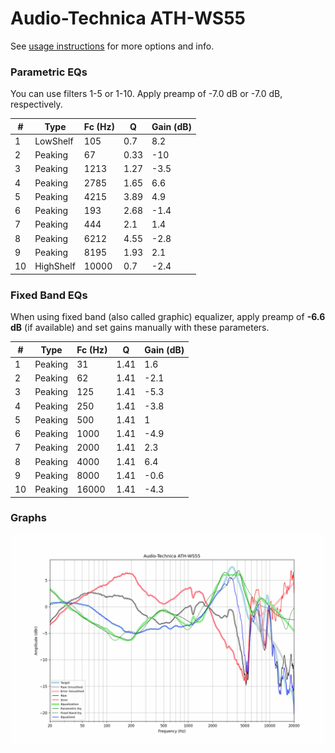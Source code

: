 # Audio-Technica ATH-WS55
See [usage instructions](https://github.com/jaakkopasanen/AutoEq#usage) for more options and info.

### Parametric EQs
You can use filters 1-5 or 1-10. Apply preamp of -7.0 dB or -7.0 dB, respectively.

|   # | Type      |   Fc (Hz) |    Q |   Gain (dB) |
|-----|-----------|-----------|------|-------------|
|   1 | LowShelf  |       105 | 0.7  |         8.2 |
|   2 | Peaking   |        67 | 0.33 |       -10   |
|   3 | Peaking   |      1213 | 1.27 |        -3.5 |
|   4 | Peaking   |      2785 | 1.65 |         6.6 |
|   5 | Peaking   |      4215 | 3.89 |         4.9 |
|   6 | Peaking   |       193 | 2.68 |        -1.4 |
|   7 | Peaking   |       444 | 2.1  |         1.4 |
|   8 | Peaking   |      6212 | 4.55 |        -2.8 |
|   9 | Peaking   |      8195 | 1.93 |         2.1 |
|  10 | HighShelf |     10000 | 0.7  |        -2.4 |

### Fixed Band EQs
When using fixed band (also called graphic) equalizer, apply preamp of **-6.6 dB** (if available) and set gains manually with these parameters.

|   # | Type    |   Fc (Hz) |    Q |   Gain (dB) |
|-----|---------|-----------|------|-------------|
|   1 | Peaking |        31 | 1.41 |         1.6 |
|   2 | Peaking |        62 | 1.41 |        -2.1 |
|   3 | Peaking |       125 | 1.41 |        -5.3 |
|   4 | Peaking |       250 | 1.41 |        -3.8 |
|   5 | Peaking |       500 | 1.41 |         1   |
|   6 | Peaking |      1000 | 1.41 |        -4.9 |
|   7 | Peaking |      2000 | 1.41 |         2.3 |
|   8 | Peaking |      4000 | 1.41 |         6.4 |
|   9 | Peaking |      8000 | 1.41 |        -0.6 |
|  10 | Peaking |     16000 | 1.41 |        -4.3 |

### Graphs
![](./Audio-Technica%20ATH-WS55.png)
